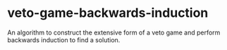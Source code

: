 # veto-game-backwards-induction
An algorithm to construct the extensive form of a veto game and perform backwards induction to find a solution.
